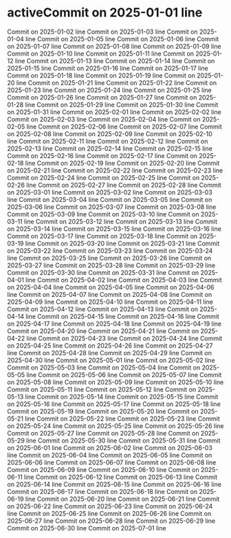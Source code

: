 # activeCommit on 2025-01-01 line
Commit on 2025-01-02 line
Commit on 2025-01-03 line
Commit on 2025-01-04 line
Commit on 2025-01-05 line
Commit on 2025-01-06 line
Commit on 2025-01-07 line
Commit on 2025-01-08 line
Commit on 2025-01-09 line
Commit on 2025-01-10 line
Commit on 2025-01-11 line
Commit on 2025-01-12 line
Commit on 2025-01-13 line
Commit on 2025-01-14 line
Commit on 2025-01-15 line
Commit on 2025-01-16 line
Commit on 2025-01-17 line
Commit on 2025-01-18 line
Commit on 2025-01-19 line
Commit on 2025-01-20 line
Commit on 2025-01-21 line
Commit on 2025-01-22 line
Commit on 2025-01-23 line
Commit on 2025-01-24 line
Commit on 2025-01-25 line
Commit on 2025-01-26 line
Commit on 2025-01-27 line
Commit on 2025-01-28 line
Commit on 2025-01-29 line
Commit on 2025-01-30 line
Commit on 2025-01-31 line
Commit on 2025-02-01 line
Commit on 2025-02-02 line
Commit on 2025-02-03 line
Commit on 2025-02-04 line
Commit on 2025-02-05 line
Commit on 2025-02-06 line
Commit on 2025-02-07 line
Commit on 2025-02-08 line
Commit on 2025-02-09 line
Commit on 2025-02-10 line
Commit on 2025-02-11 line
Commit on 2025-02-12 line
Commit on 2025-02-13 line
Commit on 2025-02-14 line
Commit on 2025-02-15 line
Commit on 2025-02-16 line
Commit on 2025-02-17 line
Commit on 2025-02-18 line
Commit on 2025-02-19 line
Commit on 2025-02-20 line
Commit on 2025-02-21 line
Commit on 2025-02-22 line
Commit on 2025-02-23 line
Commit on 2025-02-24 line
Commit on 2025-02-25 line
Commit on 2025-02-26 line
Commit on 2025-02-27 line
Commit on 2025-02-28 line
Commit on 2025-03-01 line
Commit on 2025-03-02 line
Commit on 2025-03-03 line
Commit on 2025-03-04 line
Commit on 2025-03-05 line
Commit on 2025-03-06 line
Commit on 2025-03-07 line
Commit on 2025-03-08 line
Commit on 2025-03-09 line
Commit on 2025-03-10 line
Commit on 2025-03-11 line
Commit on 2025-03-12 line
Commit on 2025-03-13 line
Commit on 2025-03-14 line
Commit on 2025-03-15 line
Commit on 2025-03-16 line
Commit on 2025-03-17 line
Commit on 2025-03-18 line
Commit on 2025-03-19 line
Commit on 2025-03-20 line
Commit on 2025-03-21 line
Commit on 2025-03-22 line
Commit on 2025-03-23 line
Commit on 2025-03-24 line
Commit on 2025-03-25 line
Commit on 2025-03-26 line
Commit on 2025-03-27 line
Commit on 2025-03-28 line
Commit on 2025-03-29 line
Commit on 2025-03-30 line
Commit on 2025-03-31 line
Commit on 2025-04-01 line
Commit on 2025-04-02 line
Commit on 2025-04-03 line
Commit on 2025-04-04 line
Commit on 2025-04-05 line
Commit on 2025-04-06 line
Commit on 2025-04-07 line
Commit on 2025-04-08 line
Commit on 2025-04-09 line
Commit on 2025-04-10 line
Commit on 2025-04-11 line
Commit on 2025-04-12 line
Commit on 2025-04-13 line
Commit on 2025-04-14 line
Commit on 2025-04-15 line
Commit on 2025-04-16 line
Commit on 2025-04-17 line
Commit on 2025-04-18 line
Commit on 2025-04-19 line
Commit on 2025-04-20 line
Commit on 2025-04-21 line
Commit on 2025-04-22 line
Commit on 2025-04-23 line
Commit on 2025-04-24 line
Commit on 2025-04-25 line
Commit on 2025-04-26 line
Commit on 2025-04-27 line
Commit on 2025-04-28 line
Commit on 2025-04-29 line
Commit on 2025-04-30 line
Commit on 2025-05-01 line
Commit on 2025-05-02 line
Commit on 2025-05-03 line
Commit on 2025-05-04 line
Commit on 2025-05-05 line
Commit on 2025-05-06 line
Commit on 2025-05-07 line
Commit on 2025-05-08 line
Commit on 2025-05-09 line
Commit on 2025-05-10 line
Commit on 2025-05-11 line
Commit on 2025-05-12 line
Commit on 2025-05-13 line
Commit on 2025-05-14 line
Commit on 2025-05-15 line
Commit on 2025-05-16 line
Commit on 2025-05-17 line
Commit on 2025-05-18 line
Commit on 2025-05-19 line
Commit on 2025-05-20 line
Commit on 2025-05-21 line
Commit on 2025-05-22 line
Commit on 2025-05-23 line
Commit on 2025-05-24 line
Commit on 2025-05-25 line
Commit on 2025-05-26 line
Commit on 2025-05-27 line
Commit on 2025-05-28 line
Commit on 2025-05-29 line
Commit on 2025-05-30 line
Commit on 2025-05-31 line
Commit on 2025-06-01 line
Commit on 2025-06-02 line
Commit on 2025-06-03 line
Commit on 2025-06-04 line
Commit on 2025-06-05 line
Commit on 2025-06-06 line
Commit on 2025-06-07 line
Commit on 2025-06-08 line
Commit on 2025-06-09 line
Commit on 2025-06-10 line
Commit on 2025-06-11 line
Commit on 2025-06-12 line
Commit on 2025-06-13 line
Commit on 2025-06-14 line
Commit on 2025-06-15 line
Commit on 2025-06-16 line
Commit on 2025-06-17 line
Commit on 2025-06-18 line
Commit on 2025-06-19 line
Commit on 2025-06-20 line
Commit on 2025-06-21 line
Commit on 2025-06-22 line
Commit on 2025-06-23 line
Commit on 2025-06-24 line
Commit on 2025-06-25 line
Commit on 2025-06-26 line
Commit on 2025-06-27 line
Commit on 2025-06-28 line
Commit on 2025-06-29 line
Commit on 2025-06-30 line
Commit on 2025-07-01 line
